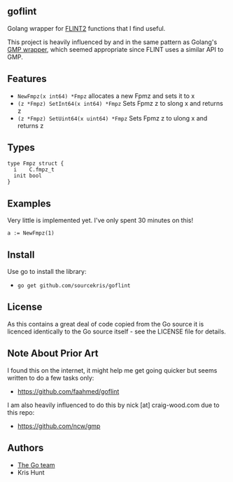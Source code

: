 ## goflint

Golang wrapper for [FLINT2](http://www.flintlib.org) functions that I find useful. 

This project is heavily influenced by and in the same pattern as Golang's [GMP wrapper](http://golang.org/misc/cgo/gmp/gmp.go), which seemed appropriate since FLINT uses a similar API to GMP.

## Features

 * `NewFmpz(x int64) *Fmpz` allocates a new Fpmz and sets it to x
 * `(z *Fmpz) SetInt64(x int64) *Fmpz` Sets Fpmz z to slong x and returns z
 * `(z *Fmpz) SetUint64(x uint64) *Fmpz` Sets Fpmz z to ulong x and returns z
 
## Types
```
type Fmpz struct {
  i    C.fmpz_t
  init bool
}
```

## Examples

Very little is implemented yet. I've only spent 30 minutes on this!

```
a := NewFmpz(1)
```


## Install

Use go to install the library:
* `go get github.com/sourcekris/goflint`

## License

As this contains a great deal of code copied from the Go source it is licenced identically to the Go source itself - see the LICENSE file for details.

## Note About Prior Art

I found this on the internet, it might help me get going quicker but seems written to do a few tasks only:
 * https://github.com/faahmed/goflint

I am also heavily influenced to do this by nick [at] craig-wood.com due to this repo:
 * https://github.com/ncw/gmp

## Authors

* [The Go team](http://golang.org/AUTHORS)
* Kris Hunt
